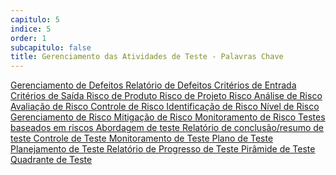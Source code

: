 ```yaml
---
capitulo: 5
indice: 5
order: 1
subcapitulo: false
title: Gerenciamento das Atividades de Teste - Palavras Chave
---
```


<div class="d-inline">
    <a class="text-decoration-none" href="https://glossary.istqb.org/pt_BR/term/gerenciamento-de-defeitos">
        <span class="badge rounded-pill bg-dark">Gerenciamento de Defeitos</span>
    </a>
    <a class="text-decoration-none" href="https://glossary.istqb.org/pt_BR/term/relatorio-de-defeito">
        <span class="badge rounded-pill bg-dark">Relatório de Defeitos</span>
    </a>
    <a class="text-decoration-none" href="https://glossary.istqb.org/pt_BR/term/criterios-de-entrada">
        <span class="badge rounded-pill bg-dark">Critérios de Entrada</span>
    </a>
    <a class="text-decoration-none" href="https://glossary.istqb.org/pt_BR/term/criterios-de-saida">
        <span class="badge rounded-pill bg-dark">Critérios de Saída</span>
    </a>
    <a class="text-decoration-none" href="https://glossary.istqb.org/pt_BR/term/risco-de-produto">
        <span class="badge rounded-pill bg-dark">Risco de Produto</span>
    </a>
    <a class="text-decoration-none" href="https://glossary.istqb.org/pt_BR/term/risco-de-projeto">
        <span class="badge rounded-pill bg-dark">Risco de Projeto</span>
    </a>
    <a class="text-decoration-none" href="https://glossary.istqb.org/pt_BR/term/risco">
        <span class="badge rounded-pill bg-dark">Risco</span>
    </a>
    <a class="text-decoration-none" href="https://glossary.istqb.org/pt_BR/term/analise-de-risco">
        <span class="badge rounded-pill bg-dark">Análise de Risco</span>
    </a>
    <a class="text-decoration-none" href="https://glossary.istqb.org/pt_BR/term/avaliacao-de-risco">
        <span class="badge rounded-pill bg-dark">Avaliação de Risco</span>
    </a>
    <a class="text-decoration-none" href="https://glossary.istqb.org/pt_BR/term/controle-de-risco">
        <span class="badge rounded-pill bg-dark">Controle de Risco</span>
    </a>
    <a class="text-decoration-none" href="https://glossary.istqb.org/pt_BR/term/identificacao-de-risco">
        <span class="badge rounded-pill bg-dark">Identificação de Risco</span>
    </a>
    <a class="text-decoration-none" href="https://glossary.istqb.org/pt_BR/term/nivel-de-risco">
        <span class="badge rounded-pill bg-dark">Nível de Risco</span>
    </a>
    <a class="text-decoration-none" href="https://glossary.istqb.org/pt_BR/term/gerenciamento-de-risco">
        <span class="badge rounded-pill bg-dark">Gerenciamento de Risco</span>
    </a>
    <a class="text-decoration-none" href="https://glossary.istqb.org/pt_BR/term/mitigacao-de-risco">
        <span class="badge rounded-pill bg-dark">Mitigação de Risco</span>
    </a>
    <a class="text-decoration-none" href="https://glossary.istqb.org/pt_BR/term/monitoramento-de-risco">
        <span class="badge rounded-pill bg-dark">Monitoramento de Risco</span>
    </a>
    <a class="text-decoration-none" href="https://glossary.istqb.org/pt_BR/term/testes-baseados-em-riscos">
        <span class="badge rounded-pill bg-dark">Testes baseados em riscos</span>
    </a>
    <a class="text-decoration-none" href="https://glossary.istqb.org/pt_BR/term/abordagem-de-teste">
        <span class="badge rounded-pill bg-dark">Abordagem de teste</span>
    </a>
    <a class="text-decoration-none" href="https://glossary.istqb.org/pt_BR/term/relatorio-de-resumo-de-teste">
        <span class="badge rounded-pill bg-dark">Relatório de conclusão/resumo de teste</span>
    </a>
    <a class="text-decoration-none" href="https://glossary.istqb.org/pt_BR/term/controle-de-teste">
        <span class="badge rounded-pill bg-dark">Controle de Teste</span>
    </a>
    <a class="text-decoration-none" href="https://glossary.istqb.org/pt_BR/term/monitoramento-de-teste">
        <span class="badge rounded-pill bg-dark">Monitoramento de Teste</span>
    </a>
    <a class="text-decoration-none" href="https://glossary.istqb.org/pt_BR/term/plano-de-teste">
        <span class="badge rounded-pill bg-dark">Plano de Teste</span>
    </a>
    <a class="text-decoration-none" href="https://glossary.istqb.org/pt_BR/term/planejamento-de-teste">
        <span class="badge rounded-pill bg-dark">Planejamento de Teste</span>
    </a>
    <a class="text-decoration-none" href="https://glossary.istqb.org/pt_BR/term/relatorio-de-progresso-do-teste">
        <span class="badge rounded-pill bg-dark">Relatório de Progresso de Teste</span>
    </a>
    <a class="text-decoration-none" href="https://glossary.istqb.org/pt_BR/term/piramide-de-teste">
        <span class="badge rounded-pill bg-dark">Pirâmide de Teste</span>
    </a>
    <a class="text-decoration-none" href="https://glossary.istqb.org/pt_BR/term/quadrantes-de-teste">
        <span class="badge rounded-pill bg-dark">Quadrante de Teste</span>
    </a>
</div>
